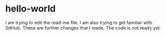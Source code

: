 # hello-world

I am trying to edit the read-me file. I am also trying to get familiar with GitHub.
These are further changes that I made. The code is not ready yet.
